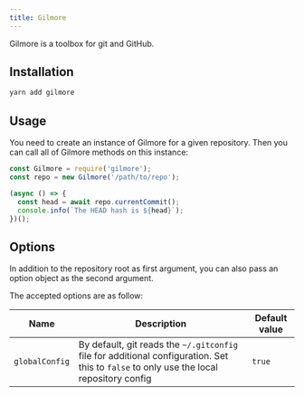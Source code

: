 ```yaml
---
title: Gilmore
---
```


<div class="lead">Gilmore is a toolbox for git and GitHub.</div>

## Installation

```sh
yarn add gilmore
```

## Usage

You need to create an instance of Gilmore for a given repository. Then you can
call all of Gilmore methods on this instance:

```javascript
const Gilmore = require('gilmore');
const repo = new Gilmore('/path/to/repo');

(async () => {
  const head = await repo.currentCommit();
  console.info(`The HEAD hash is ${head}`);
})();
```

## Options

In addition to the repository root as first argument, you can also pass an option
object as the second argument.

The accepted options are as follow:

| Name                  | Description                                                                                                                           | Default value |
| --------------------- | ------------------------------------------------------------------------------------------------------------------------------------- | ------------- |
| `globalConfig` | By default, git reads the `~/.gitconfig` file for additional configuration. Set this to `false` to only use the local repository config | `true`        |
